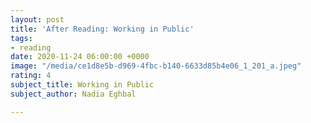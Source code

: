 ```yaml
---
layout: post
title: 'After Reading: Working in Public'
tags:
- reading
date: 2020-11-24 06:00:00 +0000
image: "/media/ce1d8e5b-d969-4fbc-b140-6633d85b4e06_1_201_a.jpeg"
rating: 4
subject_title: Working in Public
subject_author: Nadia Eghbal

---
```

